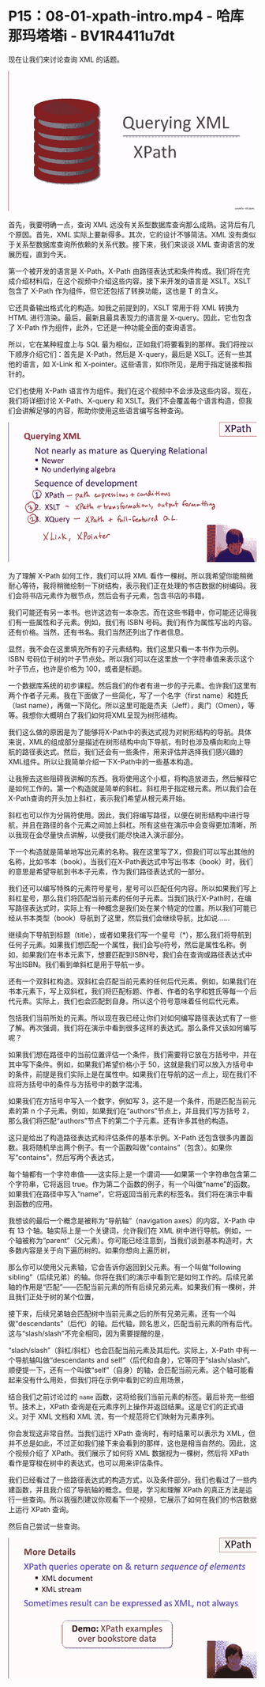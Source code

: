 # P15：08-01-xpath-intro.mp4 - 哈库那玛塔塔i - BV1R4411u7dt

现在让我们来讨论查询 XML 的话题。

![](img/0f5de7bb441237afcc827578b43efc02_1.png)

首先，我要明确一点，查询 XML 远没有关系型数据库查询那么成熟。这背后有几个原因。首先，XML 实际上要新得多。其次，它的设计不够简洁。XML 没有类似于关系型数据库查询所依赖的关系代数。接下来，我们来谈谈 XML 查询语言的发展历程，直到今天。

第一个被开发的语言是 X-Path。X-Path 由路径表达式和条件构成。我们将在完成介绍材料后，在这个视频中介绍这些内容。接下来开发的语言是 XSLT。XSLT 包含了 X-Path 作为组件，但它还包括了转换功能，这也是 T 的含义。

它还具备输出格式化的构造。如我之前提到的，XSLT 常用于将 XML 转换为 HTML 进行渲染。最后，最新且最具表现力的语言是 X-query。因此，它也包含了 X-Path 作为组件，此外，它还是一种功能全面的查询语言。

所以，它在某种程度上与 SQL 最为相似，正如我们将要看到的那样。我们将按以下顺序介绍它们：首先是 X-Path，然后是 X-query，最后是 XSLT。还有一些其他的语言，如 X-Link 和 X-pointer。这些语言，如你所见，是用于指定链接和指针的。

它们也使用 X-Path 语言作为组件。我们在这个视频中不会涉及这些内容。现在，我们将详细讨论 X-Path、X-query 和 XSLT。我们不会覆盖每个语言构造，但我们会讲解足够的内容，帮助你使用这些语言编写各种查询。

![](img/0f5de7bb441237afcc827578b43efc02_3.png)

为了理解 X-Path 如何工作，我们可以将 XML 看作一棵树。所以我希望你能稍微耐心等待，我将稍微绘制一下树结构，表示我们正在处理的书店数据的树编码。我们会将书店元素作为根节点，然后会有子元素，包含书店的书籍。

我们可能还有另一本书。也许这边有一本杂志。而在这些书籍中，你可能还记得我们有一些属性和子元素。例如，我们有 ISBN 号码。我们有作为属性写出的内容。还有价格。当然，还有书名。我们当然还列出了作者信息。

显然，我不会在这里填充所有的子元素结构。我们这里只看一本书作为示例。ISBN 号码位于树的叶子节点处。所以我们可以在这里放一个字符串值来表示这个叶子节点，也许是价格为 100，或者是标题。

一个数据库系统的初步课程。然后我们的作者有进一步的子元素。也许我们这里有两个作者子元素。我在下面做了一些简化，写了一个名字（first name）和姓氏（last name），再做一下简化。所以这里可能是杰夫（Jeff），奥门（Omen），等等。我想你大概明白了我们如何将XML呈现为树形结构。

我们这么做的原因是为了能够将X-Path中的表达式视为对树形结构的导航。具体来说，XML的组成部分是描述在树形结构中向下导航，有时也涉及横向和向上导航的路径表达式。然后，我们还会有一些条件，用来评估并选择我们感兴趣的XML组件。所以让我简单介绍一下X-Path中的一些基本构造。

让我擦去这些阻碍我讲解的东西。我将使用这个小框，将构造放进去，然后解释它是如何工作的。第一个构造就是简单的斜杠。斜杠用于指定根元素。所以我们会在X-Path查询的开头加上斜杠，表示我们希望从根元素开始。

斜杠也可以作为分隔符使用。因此，我们将编写路径，以便在树形结构中进行导航，并且在路径的各个元素之间加上斜杠。所有这些在演示中会变得更加清晰，所以我现在会尽量快点讲解，以便我们能尽快进入演示部分。

下一个构造就是简单地写出元素的名称。我在这里写了X，但我们可以写出其他的名称，比如书本（book）。当我们在X-Path表达式中写出书本（book）时，我们的意思是希望导航到书本子元素，作为我们路径表达式的一部分。

我们还可以编写特殊的元素符号星号，星号可以匹配任何内容。所以如果我们写上斜杠星号，那么我们将匹配当前元素的任何子元素。当我们执行X-Path时，在编写路径表达式时，实际上有一种概念是我们处在某个特定的位置。所以我们可能已经从书本类型（book）导航到了这里，然后我们会继续导航，比如说……

继续向下导航到标题（title），或者如果我们写一个星号（*），那么我们将导航到任何子元素。如果我们想匹配一个属性，我们会写`@`符号，然后是属性名称。例如，如果我们在书本元素下，想要匹配到ISBN号，我们会在查询或路径表达式中写出ISBN。我们看到单斜杠是用于导航一步。

还有一个双斜杠构造。双斜杠会匹配当前元素的任何后代元素。例如，如果我们在书本元素下，写上双斜杠，我们将匹配标题、作者、作者的名字和姓氏等每一个后代元素。实际上，我们也会匹配到自身。所以这个符号意味着任何后代元素。

包括我们当前所处的元素。所以现在我已经让你们对如何编写路径表达式有了一些了解。再次强调，我们将在演示中看到很多这样的表达式。那么条件又该如何编写呢？

如果我们想在路径中的当前位置评估一个条件，我们需要将它放在方括号中，并在其中写下条件。例如，如果我们希望价格小于 50，这就是我们可以放入方括号中的条件，前提是我们实际上是在属性中。如果我们在导航的这一点上，现在我们不应将方括号中的条件与方括号中的数字混淆。

如果我们在方括号中写入一个数字，例如写 3，这不是一个条件，而是匹配当前元素的第 n 个子元素。例如，如果我们在“authors”节点上，并且我们写方括号 2，那么我们将匹配“authors”节点下的第二个子元素。还有许多其他的构造。

这只是给出了构造路径表达式和评估条件的基本示例。X-Path 还包含很多内置函数。我将随机举出两个例子。有一个函数叫做“contains”（包含）。如果你写“contains”，然后写两个表达式，

每个轴都有一个字符串值——这实际上是一个谓词——如果第一个字符串包含第二个字符串，它将返回 true。作为第二个函数的例子，有一个叫做“name”的函数。如果我们在路径中写入“name”，它将返回当前元素的标签名。我们将在演示中看到函数的应用。

我想谈的最后一个概念是被称为“导航轴”（navigation axes）的内容。X-Path 中有 13 个轴。轴实际上是一个关键词，允许我们在 XML 树中进行导航。例如，一个轴被称为“parent”（父元素）。你可能已经注意到，当我们谈到基本构造时，大多数内容是关于向下遍历树的。如果你想向上遍历树，

那么你可以使用父元素轴，它会告诉你返回到父元素。有一个叫做“following sibling”（后续兄弟）的轴。你将在我们的演示中看到它是如何工作的。后续兄弟轴的作用是“匹配”——匹配当前元素的所有后续兄弟元素。如果我们有一棵树，并且我们正处于树的某个位置，

接下来，后续兄弟轴会匹配树中当前元素之后的所有兄弟元素。还有一个叫做“descendants”（后代）的轴。后代轴，顾名思义，匹配当前元素的所有后代。这与“slash/slash”不完全相同，因为需要提醒的是，

“slash/slash”（斜杠/斜杠）也会匹配当前元素及其后代。实际上，X-Path 中有一个导航轴叫做“descendants and self”（后代和自身），它等同于“slash/slash”。顺便提一下，还有一个叫做“self”（自身）的轴，会匹配当前元素。这个轴可能看起来没有什么用处，但我们将在示例中看到它的应用场景，

结合我们之前讨论过的 `name` 函数，这将给我们当前元素的标签。最后补充一些细节。技术上，XPath 查询是在元素序列上操作并返回结果。这是它们的正式语义。对于 XML 文档和 XML 流，有一个规范将它们映射为元素序列。

你会发现这非常自然。当我们运行 XPath 查询时，有时结果可以表示为 XML，但并不总是如此，不过正如我们接下来会看到的那样，这也是相当自然的。因此，这个视频介绍了 XPath。我们展示了如何将 XML 数据视为一棵树，然后将 XPath 看作是穿梭在树中的表达式，也可以用来评估条件。

我们已经看过了一些路径表达式的构造方式，以及条件部分。我们也看过了一些内建函数，并且我介绍了导航轴的概念。但是，学习和理解 XPath 的真正方法是运行一些查询。所以我强烈建议你观看下一个视频，它展示了如何在我们的书店数据上运行 XPath 查询。

然后自己尝试一些查询。

![](img/0f5de7bb441237afcc827578b43efc02_5.png)
